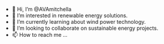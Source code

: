 - 👋 Hi, I’m @AVAmitchella
- 👀 I’m interested in renewable energy solutions.
- 🌱 I’m currently learning about wind power technology.
- 💞️ I’m looking to collaborate on sustainable energy projects.
- 📫 How to reach me ...

<!---
AVAmitchella/AVAmitchella is a ✨ special ✨ repository because its `README.md` (this file) appears on your GitHub profile.
You can click the Preview link to take a look at your changes.
--->
